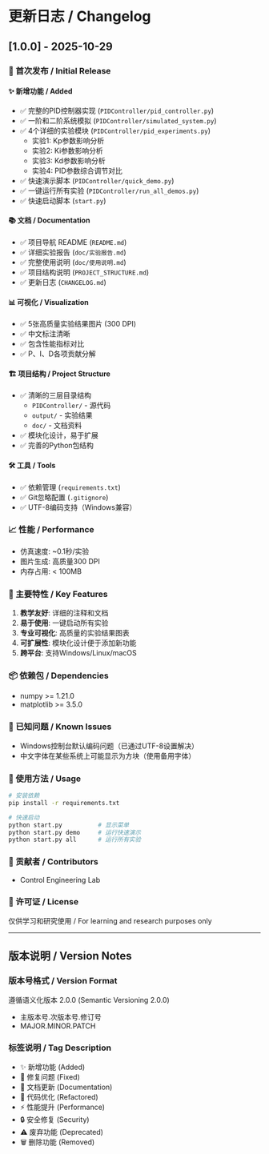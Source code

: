 # 更新日志 / Changelog

## [1.0.0] - 2025-10-29

### 🎉 首次发布 / Initial Release

#### ✨ 新增功能 / Added
- ✅ 完整的PID控制器实现 (`PIDController/pid_controller.py`)
- ✅ 一阶和二阶系统模拟 (`PIDController/simulated_system.py`)
- ✅ 4个详细的实验模块 (`PIDController/pid_experiments.py`)
  - 实验1: Kp参数影响分析
  - 实验2: Ki参数影响分析
  - 实验3: Kd参数影响分析
  - 实验4: PID参数综合调节对比
- ✅ 快速演示脚本 (`PIDController/quick_demo.py`)
- ✅ 一键运行所有实验 (`PIDController/run_all_demos.py`)
- ✅ 快速启动脚本 (`start.py`)

#### 📚 文档 / Documentation
- ✅ 项目导航 README (`README.md`)
- ✅ 详细实验报告 (`doc/实验报告.md`)
- ✅ 完整使用说明 (`doc/使用说明.md`)
- ✅ 项目结构说明 (`PROJECT_STRUCTURE.md`)
- ✅ 更新日志 (`CHANGELOG.md`)

#### 📊 可视化 / Visualization
- ✅ 5张高质量实验结果图片 (300 DPI)
- ✅ 中文标注清晰
- ✅ 包含性能指标对比
- ✅ P、I、D各项贡献分解

#### 🏗️ 项目结构 / Project Structure
- ✅ 清晰的三层目录结构
  - `PIDController/` - 源代码
  - `output/` - 实验结果
  - `doc/` - 文档资料
- ✅ 模块化设计，易于扩展
- ✅ 完善的Python包结构

#### 🛠️ 工具 / Tools
- ✅ 依赖管理 (`requirements.txt`)
- ✅ Git忽略配置 (`.gitignore`)
- ✅ UTF-8编码支持（Windows兼容）

### 📈 性能 / Performance
- 仿真速度: ~0.1秒/实验
- 图片生成: 高质量300 DPI
- 内存占用: < 100MB

### 🎯 主要特性 / Key Features
1. **教学友好**: 详细的注释和文档
2. **易于使用**: 一键启动所有实验
3. **专业可视化**: 高质量的实验结果图表
4. **可扩展性**: 模块化设计便于添加新功能
5. **跨平台**: 支持Windows/Linux/macOS

### 📦 依赖包 / Dependencies
- numpy >= 1.21.0
- matplotlib >= 3.5.0

### 🔧 已知问题 / Known Issues
- Windows控制台默认编码问题（已通过UTF-8设置解决）
- 中文字体在某些系统上可能显示为方块（使用备用字体）

### 🚀 使用方法 / Usage

```bash
# 安装依赖
pip install -r requirements.txt

# 快速启动
python start.py          # 显示菜单
python start.py demo     # 运行快速演示
python start.py all      # 运行所有实验
```

### 👥 贡献者 / Contributors
- Control Engineering Lab

### 📝 许可证 / License
仅供学习和研究使用 / For learning and research purposes only

---

## 版本说明 / Version Notes

### 版本号格式 / Version Format
遵循语义化版本 2.0.0 (Semantic Versioning 2.0.0)
- 主版本号.次版本号.修订号
- MAJOR.MINOR.PATCH

### 标签说明 / Tag Description
- ✨ 新增功能 (Added)
- 🔧 修复问题 (Fixed)
- 📝 文档更新 (Documentation)
- 🎨 代码优化 (Refactored)
- ⚡ 性能提升 (Performance)
- 🔒 安全修复 (Security)
- ⚠️ 废弃功能 (Deprecated)
- 🗑️ 删除功能 (Removed)

